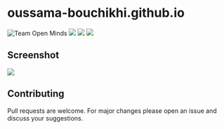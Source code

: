 # oussama-bouchikhi.github.io
![Team Open Minds](https://img.shields.io/badge/Members%20of-Team%20Open%20Minds-blue.svg?color=0099CC)
![](https://img.shields.io/github/stars/oussamabouchikhi/oussamabouchikhi.github.io?style=social)
![](https://img.shields.io/github/forks/oussamabouchikhi/oussamabouchikhi.github.io?style=social)
![](https://img.shields.io/github/watcher/oussamabouchikhi/oussamabouchikhi.github.io?style=social)

## Screenshot
![](demo.gif)

## Contributing
Pull requests are welcome. For major changes please open an issue and discuss your suggestions.
